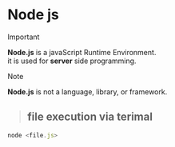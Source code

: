 # Node js 
> [!IMPORTANT]
> **Node.js** is a javaScript Runtime Environment.\
> it is used for **server** side programming.

> [!NOTE]
> **Node.js** is not a language, library, or framework.

> ## file execution via terimal
```js
node <file.js>
```